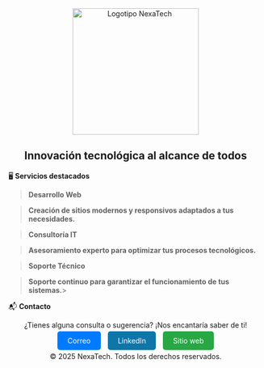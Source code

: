 <div align="center">
  <img src="https://drive.google.com/uc?export=view&id=1jQqHRUQvVivyRSluWGEHYsqKSDFrGQit" alt="Logotipo NexaTech" width="250"/>
  <h2>Innovación tecnológica al alcance de todos</h2>
</div>

🖥️ **Servicios destacados**

  > **Desarrollo Web**
    
  > **Creación de sitios modernos y responsivos adaptados a tus necesidades.**
 
    
  > **Consultoría IT**
    
  > **Asesoramiento experto para optimizar tus procesos tecnológicos.**
    
  > **Soporte Técnico**
    
  > **Soporte continuo para garantizar el funcionamiento de tus sistemas.**>


 📬 **Contacto**

<div align="center">
  <p>¿Tienes alguna consulta o sugerencia? ¡Nos encantaría saber de ti!</p>
  <a href="mailto:servicionexatech@gmail.com" style="background:#007bff;color:white;padding:10px 20px;border-radius:5px;text-decoration:none;margin:5px;">Correo</a>
  <a href="https://www.linkedin.com/in/phdleon/" style="background:#0e76a8;color:white;padding:10px 20px;border-radius:5px;text-decoration:none;margin:5px;">LinkedIn</a>
  <a href="https://www.nexatech.org" style="background:#28a745;color:white;padding:10px 20px;border-radius:5px;text-decoration:none;margin:5px;">Sitio web</a>
</div>


<div align="center">
  <p>© 2025 NexaTech. Todos los derechos reservados.</p>
</div>
